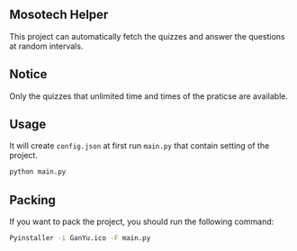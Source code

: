 ## Mosotech Helper

This project can automatically fetch the quizzes and answer the questions at random intervals.

## Notice
Only the quizzes that unlimited time and times of the praticse are available.

## Usage
It will create `config.json` at first run `main.py` that contain setting of the project.
```sh
python main.py
```

## Packing
If you want to pack the project, you should run the following command:
```sh
Pyinstaller -i GanYu.ico -F main.py
```


